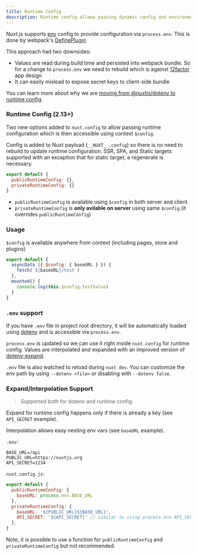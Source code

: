 ```yaml
---
title: Runtime Config
description: Runtime config allows passing dynamic config and environment variables to the nuxt context
---
```


Nuxt.js supports [env](/api/configuration-env) config to provide configuration via `process.env`. This is done by webpack's [DefinePlugin](https://webpack.js.org/plugins/define-plugin/).

This approach had two downsides:
- Values are read during build time and persisted into webpack bundle. So for a change to `process.env` we need to rebuild which is against [12factor](https://12factor.net/) app design
- It can easily mislead to expose secret keys to client-side bundle

You can learn more about why we are [moving from @nuxtjs/dotenv to runtime config](/blog/moving-from-nuxtjs-dotenv-to-runtime-config.md).

### Runtime Config (2.13+)

Two new options added to `nuxt.config` to allow passing runtime configuration which is then accessible using context `$config`.

Config is added to Nuxt payload (`__NUXT__.config`) so there is no need to rebuild to update runtime configuration. SSR, SPA, and Static targets supported with an exception that for static target, a regenerate is necessary.

```js
export default {
  publicRuntimeConfig: {},
  privateRuntimeConfig: {}
}
```

- `publicRuntimeConfig` is available using `$config` in both server and client.
- `privateRuntimeConfig` is **only avilable on server** using same `$config` (it overrides `publicRuntimeConfig`)

###  Usage

`$config` is available anywhere from context (including pages, store and plugins)

```js
export default {
  asyncData ({ $config: { baseURL } }) {
    fetch(`${baseURL}/test`)
  },
  mounted() {
    console.log(this.$config.testValue)
  }
}
```

### `.env` support

If you have `.env` file in project root directory, it will be automatically loaded using [dotenv](https://github.com/motdotla/dotenv) and is accessible via `process.env`.

`process.env` is updated so we can use it right inside `nuxt.config` for runtime config. Values are interpolated and expanded with an improved version of [dotenv-expand](https://github.com/motdotla/dotenv-expand).

`.env` file is also watched to reload during `nuxt dev`. You can customize the env path by using `--dotenv <file>` or disabling with `--dotenv false`.

### Expand/Interpolation Support

> Supported both for dotenv and runtime config.

Expand for runtime config happens only if there is already a key (see `API_SECRET` example).

Interpolation allows easy nesting env vars (see `baseURL` example).

`.env`:

```config
BASE_URL=/api
PUBLIC_URL=https://nuxtjs.org
API_SECRET=1234
```

`nuxt.config.js`:

```js
export default {
  publicRuntimeConfig: {
    baseURL: process.env.BASE_URL
  },
  privateRuntimeConfig: {
    baseURL: '${PUBLIC_URL}${BASE_URL}',
    API_SECRET: '${API_SECRET}' // similar to using process.env.API_SECRET
  },
}
```

Note, it is possible to use a function for `publicRuntimeConfig` and `privateRuntimeConfig` but not recommended.
